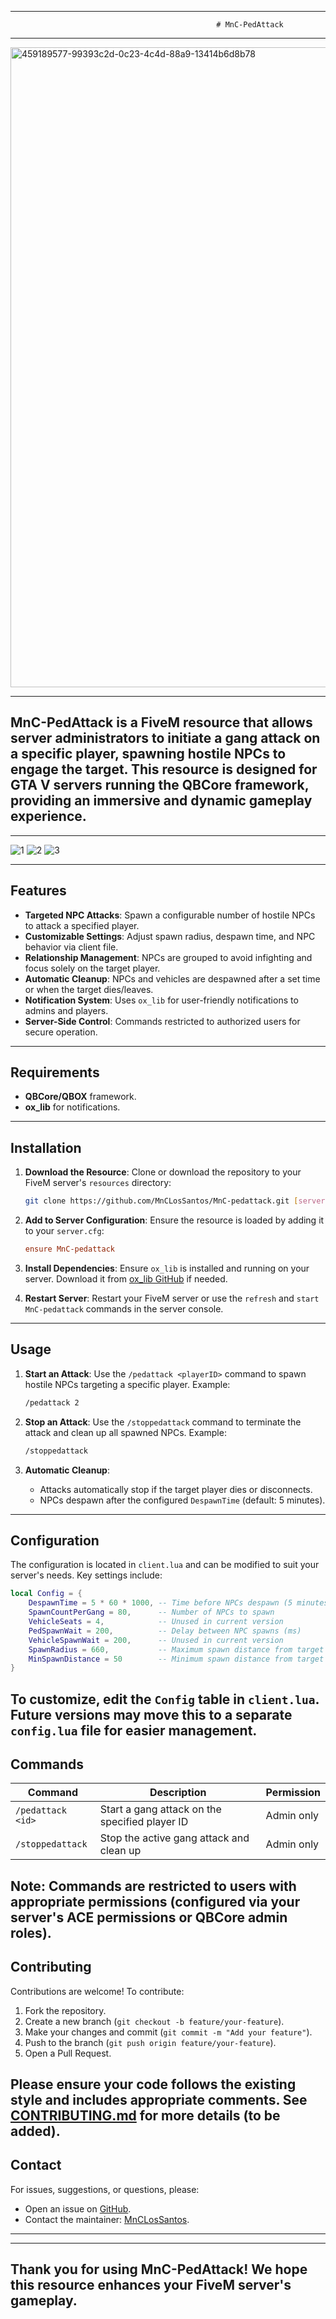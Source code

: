 ---------------------------------------------------------------------------------------------------------------------

                                                  # MnC-PedAttack

---------------------------------------------------------------------------------------------------------------------

<img width="1024" height="1024" alt="459189577-99393c2d-0c23-4c4d-88a9-13414b6d8b78" src="https://github.com/user-attachments/assets/c68a11ab-35c2-49c2-b9fc-57fe48368dfb" />

---------------------------------------------------------------------------------------------------------------------

## **MnC-PedAttack** is a FiveM resource that allows server administrators to initiate a gang attack on a specific player, spawning hostile NPCs to engage the target. This resource is designed for GTA V servers running the QBCore framework, providing an immersive and dynamic gameplay experience.

---------------------------------------------------------------------------------------------------------------------


![1](https://github.com/user-attachments/assets/301b2406-b815-45dd-a281-b6a857aa6ef8)
![2](https://github.com/user-attachments/assets/428070d9-134b-44f1-b5db-391d0b176c5a)
![3](https://github.com/user-attachments/assets/0d6072c1-84eb-444e-a353-716e3faa38ba)


---------------------------------------------------------------------------------------------------------------------
## Features
- **Targeted NPC Attacks**: Spawn a configurable number of hostile NPCs to attack a specified player.
- **Customizable Settings**: Adjust spawn radius, despawn time, and NPC behavior via client file.
- **Relationship Management**: NPCs are grouped to avoid infighting and focus solely on the target player.
- **Automatic Cleanup**: NPCs and vehicles are despawned after a set time or when the target dies/leaves.
- **Notification System**: Uses `ox_lib` for user-friendly notifications to admins and players.
- **Server-Side Control**: Commands restricted to authorized users for secure operation.
---------------------------------------------------------------------------------------------------------------------
## Requirements
- **QBCore/QBOX** framework.
- **ox_lib** for notifications.
---------------------------------------------------------------------------------------------------------------------
## Installation

1. **Download the Resource**:
   Clone or download the repository to your FiveM server's `resources` directory:
   ```bash
   git clone https://github.com/MnCLosSantos/MnC-pedattack.git [server-data]/resources/[custom]/MnC-pedattack
   ```

2. **Add to Server Configuration**:
   Ensure the resource is loaded by adding it to your `server.cfg`:
   ```cfg
   ensure MnC-pedattack
   ```

3. **Install Dependencies**:
   Ensure `ox_lib` is installed and running on your server. Download it from [ox_lib GitHub](https://github.com/overextended/ox_lib) if needed.

4. **Restart Server**:
   Restart your FiveM server or use the `refresh` and `start MnC-pedattack` commands in the server console.
---------------------------------------------------------------------------------------------------------------------
## Usage

1. **Start an Attack**:
   Use the `/pedattack <playerID>` command to spawn hostile NPCs targeting a specific player.
   Example:
   ```bash
   /pedattack 2
   ```

2. **Stop an Attack**:
   Use the `/stoppedattack` command to terminate the attack and clean up all spawned NPCs.
   Example:
   ```bash
   /stoppedattack
   ```

3. **Automatic Cleanup**:
   - Attacks automatically stop if the target player dies or disconnects.
   - NPCs despawn after the configured `DespawnTime` (default: 5 minutes).
---------------------------------------------------------------------------------------------------------------------
## Configuration

The configuration is located in `client.lua` and can be modified to suit your server's needs. Key settings include:

```lua
local Config = {
    DespawnTime = 5 * 60 * 1000, -- Time before NPCs despawn (5 minutes)
    SpawnCountPerGang = 80,      -- Number of NPCs to spawn
    VehicleSeats = 4,            -- Unused in current version
    PedSpawnWait = 200,          -- Delay between NPC spawns (ms)
    VehicleSpawnWait = 200,      -- Unused in current version
    SpawnRadius = 660,           -- Maximum spawn distance from target
    MinSpawnDistance = 50        -- Minimum spawn distance from target
}
```

To customize, edit the `Config` table in `client.lua`. Future versions may move this to a separate `config.lua` file for easier management.
---------------------------------------------------------------------------------------------------------------------
## Commands

| Command          | Description                              | Permission   |
|------------------|------------------------------------------|--------------|
| `/pedattack <id>`| Start a gang attack on the specified player ID | Admin only   |
| `/stoppedattack` | Stop the active gang attack and clean up | Admin only   |

**Note**: Commands are restricted to users with appropriate permissions (configured via your server's ACE permissions or QBCore admin roles).
---------------------------------------------------------------------------------------------------------------------
## Contributing

Contributions are welcome! To contribute:

1. Fork the repository.
2. Create a new branch (`git checkout -b feature/your-feature`).
3. Make your changes and commit (`git commit -m "Add your feature"`).
4. Push to the branch (`git push origin feature/your-feature`).
5. Open a Pull Request.

Please ensure your code follows the existing style and includes appropriate comments. See [CONTRIBUTING.md](CONTRIBUTING.md) for more details (to be added).
---------------------------------------------------------------------------------------------------------------------
## Contact

For issues, suggestions, or questions, please:
- Open an issue on [GitHub](https://github.com/MnCLosSantos/MnC-pedattack/issues).
- Contact the maintainer: [MnCLosSantos](https://github.com/MnCLosSantos).

---
---------------------------------------------------------------------------------------------------------------------
Thank you for using **MnC-PedAttack**! We hope this resource enhances your FiveM server's gameplay.
---------------------------------------------------------------------------------------------------------------------

